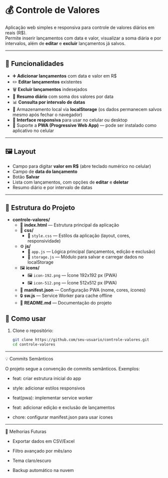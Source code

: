 # 💰 Controle de Valores

Aplicação web simples e responsiva para controle de valores diários em reais (R$).  
Permite inserir lançamentos com data e valor, visualizar a soma diária e por intervalos, além de **editar** e **excluir** lançamentos já salvos.

---

## 🚀 Funcionalidades

- ➕ **Adicionar lançamentos** com data e valor em R$  
- ✏️ **Editar lançamentos** existentes  
- 🗑️ **Excluir lançamentos** indesejados  
- 📅 **Resumo diário** com soma dos valores por data  
- 📊 **Consulta por intervalo de datas**  
- 💾 Armazenamento local via **localStorage** (os dados permanecem salvos mesmo após fechar o navegador)  
- 📱 **Interface responsiva** para usar no celular ou desktop  
- 📲 Suporte a **PWA (Progressive Web App)** — pode ser instalado como aplicativo no celular

---

## 🖼️ Layout

- Campo para digitar **valor em R$** (abre teclado numérico no celular)  
- Campo de **data do lançamento**  
- Botão **Salvar**  
- Lista com lançamentos, com opções de **editar** e **deletar**  
- Resumo diário e por intervalo de datas  

---

## 📂 Estrutura do Projeto

- **controle-valores/**  
  - 📄 **index.html** — Estrutura principal da aplicação  
  - 🎨 **css/**  
    - 🎨 `style.css` — Estilos da aplicação (layout, cores, responsividade)  
  - ⚙️ **js/**  
    - 📜 `app.js` — Lógica principal (lançamentos, edição e exclusão)  
    - 💾 `storage.js` — Módulo para salvar e carregar dados no localStorage  
  - 🖼️ **icons/**  
    - 🖼️ `icon-192.png` — Ícone 192x192 px (PWA)  
    - 🖼️ `icon-512.png` — Ícone 512x512 px (PWA)  
  - 📱 **manifest.json** — Configuração PWA (nome, cores, ícones)  
  - 🔒 **sw.js** — Service Worker para cache offline  
  - 📝 **README.md** — Documentação do projeto

## 🚀 Como usar
1. Clone o repositório:
   ```bash
   git clone https://github.com/seu-usuario/controle-valores.git
   cd controle-valores

---
💡 Commits Semânticos

O projeto segue a convenção de commits semânticos. Exemplos:

- feat: criar estrutura inicial do app

- style: adicionar estilos responsivos

- feat(pwa): implementar service worker

- feat: adicionar edição e exclusão de lançamentos

- chore: configurar manifest.json para usar ícones
---
📌 Melhorias Futuras

- Exportar dados em CSV/Excel

- Filtro avançado por mês/ano

- Tema claro/escuro

- Backup automático na nuvem
